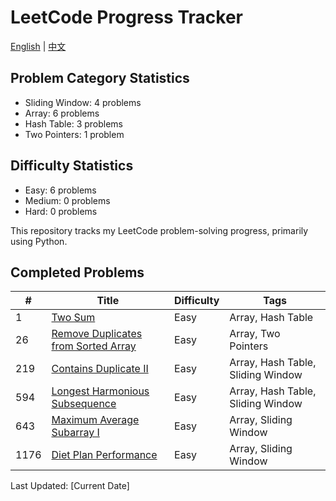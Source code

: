 # LeetCode Progress Tracker

[English](README.md) | [中文](README_chinese.md)

## Problem Category Statistics
- Sliding Window: 4 problems
- Array: 6 problems
- Hash Table: 3 problems
- Two Pointers: 1 problem

## Difficulty Statistics
- Easy: 6 problems
- Medium: 0 problems
- Hard: 0 problems

This repository tracks my LeetCode problem-solving progress, primarily using Python.

## Completed Problems

| # | Title | Difficulty | Tags |
|---|-------|------------|------|
| 1 | [Two Sum](./Python/1.two-sum.py) | Easy | Array, Hash Table |
| 26 | [Remove Duplicates from Sorted Array](./Python/26.remove-duplicates-from-sorted-array.py) | Easy | Array, Two Pointers |
| 219 | [Contains Duplicate II](./Python/219.contains-duplicate-ii.py) | Easy | Array, Hash Table, Sliding Window |
| 594 | [Longest Harmonious Subsequence](./Python/594.%20Longest%20Harmonious%20Subsequence.py) | Easy | Array, Hash Table, Sliding Window |
| 643 | [Maximum Average Subarray I](./Python/643.%20Maximum%20Average%20Subarray%20I.py) | Easy | Array, Sliding Window |
| 1176 | [Diet Plan Performance](./Python/1176.%20Diet%20Plan%20Performance.py) | Easy | Array, Sliding Window |

Last Updated: [Current Date]